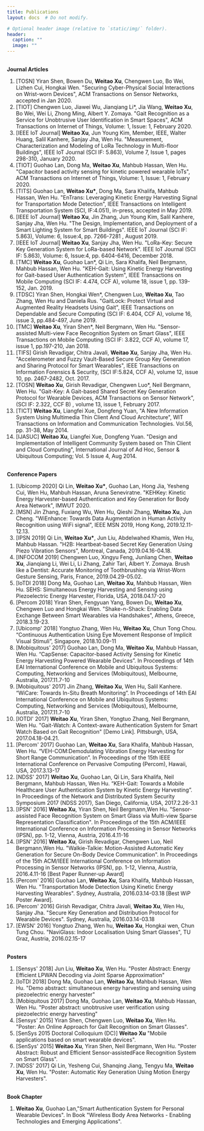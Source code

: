 ```yaml
---
title: Publications
layout: docs  # Do not modify.

# Optional header image (relative to `static/img/` folder).
header:
  caption: ""
  image: ""
---
```

<br>
<b>Journal Articles </b>
<br>
<ol>
<li>[TOSN] Yiran Shen, Bowen Du, <b>Weitao Xu</b>, Chengwen Luo, Bo Wei, Lizhen Cui, Hongkai Wen. "Securing Cyber-Physical Social Interactions on Wrist-worn Devices", ACM Transactions on Sensor Networks, accepted in Jan 2020.</li>
  <li>[TIOT] Chengwen Luo, Jiawei Wu, Jianqiang Li*, Jia Wang, <b>Weitao Xu</b>, Bo Wei, Wei Li, Zhong Ming, Albert Y. Zomaya. "Gait Recognition as a Service for Unobtrusive User Identification in Smart Spaces", ACM Transactions on Internet of Things, Volume: 1, Issue: 1, February 2020.</li>
  <li>[IEEE IoT Journal] <b>Weitao Xu</b>, Jun Young Kim, Member, IEEE, Walter Huang, Salil Kanhere, Sanjay Jha, Wen Hu. "Measurement, Characterization and Modeling of LoRa Technology in Multi-floor Buildings", IEEE IoT Journal (SCI IF: 5.863), Volume 7, Issue 1, pages 298-310, January 2020.</li>
  <li>[TIOT] Guohao Lan, Dong Ma, <b>Weitao Xu</b>, Mahbub Hassan, Wen Hu. "Capacitor based activity sensing for kinetic powered wearable IoTs", ACM Transactions on Internet of Things, Volume: 1, Issue: 1, February 2020.</li>
<li>[TITS] Guohao Lan, <b>Weitao Xu*</b>, Dong Ma, Sara Khalifa, Mahbub Hassan, Wen Hu. "EnTrans: Leveraging Kinetic Energy Harvesting Signal for Transportation Mode Detection", IEEE Transactions on Intelligent Transportation System (SCI, IF:4.051), in-press, accepted in May 2019.</li>
<li>[IEEE IoT Journal] <b>Weitao Xu</b>,  Jin Zhang, Jun Young Kim, Salil Kanhere, Sanjay Jha, Wen Hu. "The Design, Implementation, and Deployment of a Smart Lighting System for Smart Buildings". IEEE IoT Journal (SCI IF: 5.863), Volume: 6, Issue:4, pp. 7266-7281 , August 2019.</li>
<li>[IEEE IoT Journal] <b>Weitao Xu</b>, Sanjay Jha, Wen Hu. "LoRa-Key: Secure Key Generation System for LoRa-based Network". IEEE IoT Journal (SCI IF: 5.863), Volume: 6, Issue:4, pp. 6404-6416, December 2018. </li>
<li>[TMC] <b>Weitao Xu</b>, Guohao Lan*, Qi Lin, Sara Khalifa, Neil Bergmann, Mahbub Hassan, Wen Hu. "KEH-Gait: Using Kinetic Energy Harvesting for Gait-based User Authentication System", IEEE Transactions on Mobile Computing (SCI IF: 4.474, CCF A), volume 18, issue 1, pp. 139-152, Jan. 2019. </li>
<li>[TDSC] Yiran Shen, Hongkai Wen*, Chengwen Luo, <b>Weitao Xu</b>, Tao Zhang, Wen Hu and Daniela Rus. "GaitLock: Protect Virtual and Augmented Reality Headsets Using Gait", IEEE Transactions on Dependable and Secure Computing  (SCI IF: 6.404, CCF A), volume 16, issue 3, pp.484-497, June 2019. </li>
<li>[TMC] <b>Weitao Xu</b>, Yiran Shen*, Neil Bergmann, Wen Hu. "Sensor-assisted Multi-view Face Recognition System on Smart Glass", IEEE Transactions on Mobile Computing (SCI IF: 3.822, CCF A), volume 17, issue 1, pp.197-210, Jan 2018.</li>
<li>[TIFS] Girish Revadigar, Chitra Javali, <b>Weitao Xu</b>, Sanjay Jha, Wen Hu. "Accelerometer and Fuzzy Vault-Based Secure Group Key Generation and Sharing Protocol for Smart Wearables", IEEE Transactions on Information Forensics & Security,  (SCI IF:5.824, CCF A), volume 12, issue 10, pp. 2467-2482, Oct. 2017.</li>
<li>[TOSN] <b>Weitao Xu</b>, Girish Revadigar, Chengwen Luo*, Neil Bergmann, Wen Hu. "Gait-Key: A Gait-based Shared Secret Key Generation Protocol for Wearable Devices, ACM Transactions on Sensor Network", (SCI IF: 2.322, CCF B) , volume 13, issue 1, February 2017.</li>
<li>[TICT] <b>Weitao Xu</b>, Liangfei Xue, Dongfeng Yuan, "A New Information System Using Multimedia Thin Client And Cloud Architecture", WIT Transactions on Information and Communication Technologies. Vol.56, pp. 31-38, May 2014.</li>
<li>[IJASUC] <b>Weitao Xu</b>, Liangfei Xue, Dongfeng Yuan. "Design and Implementation of Intelligent Community System based on Thin Client and Cloud Computing", International Journal of Ad Hoc, Sensor & Ubiquitous Computing; Vol. 5 Issue 4, Aug 2014.</li>
</ol>

<br>
<b>Conference Papers </b>
<br>
<ol>
<li>[Ubicomp 2020] Qi Lin, <b>Weitao Xu*</b>, Guohao Lan, Hong Jia, Yesheng Cui, Wen Hu, Mahbuh Hassan, Aruna Seneviratne. "KEHKey: Kinetic Energy Harvester-based Authentication and Key Generation for Body Area Network", IMWUT 2020.</li>
  <li>[MSN] Jin Zhang, Fuxiang Wu, Wen Hu, Qieshi Zhang, <b>Weitao Xu</b>, Jun Cheng. "WiEnhance: Towards Data Augmentation in Human Activity Recognition using WiFi signal", IEEE MSN 2019, Hong Kong, 2019.12.11-12.13.</li>
  <li>[IPSN 2019] Qi Lin, <b>Weitao Xu*</b>, Jun Liu, Abdelwahed Khamis, Wen Hu, Mahbub Hassan. "H2B: Heartbeat-based Secret Key Generation Using Piezo Vibration Sensors", Montreal, Canada, 2019.04.16-04.18.</li>
  <li>[INFOCOM 2019] Chengwen Luo, Xingyu Feng, Junliang Chen, <b>Weitao Xu</b>, Jianqiang Li, Wei Li, Li Zhang, Zahir Tari, Albert Y. Zomaya. Brush like a Dentist: Accurate Monitoring of Toothbrushing via Wrist-Worn Gesture Sensing, Paris, France, 2019.04.29-05.02.</li>
<li>[IoTDI 2018] Dong Ma, Guohao Lan, <b>Weitao Xu</b>, Mahbub Hassan, Wen Hu. SEHS: Simultaneous Energy Harvesting and Sensing using Piezoelectric Energy Harvester, Florida, USA, 2018.04.17-20</li>
<li>[Percom 2018] Yiran Shen, Fengyuan Yang, Bowen Du, <b>Weitao Xu</b>, Chengwen Luo and Hongkai Wen. "Shake-n-Shack: Enabling Data Exchange Between Smart Wearables via Handshakes", Athens, Greece, 2018.3.19-23.</li>
<li>[Ubicomp' 2018] Yongtuo Zhang, Wen Hu, <b>Weitao Xu</b>, Chun Tong Chou. “Continuous Authentication Using Eye Movement Response of Implicit Visual Stimuli”, Singapore, 2018.10.09-11</li>
<li>[Mobiquitous' 2017] Guohao Lan, Dong Ma, <b>Weitao Xu</b>,  Mahbub Hassan, Wen Hu. “CapSense: Capacitor-based Activity Sensing for Kinetic Energy Harvesting Powered Wearable Devices”. In Proceedings of 14th EAI International Conference on Mobile and Ubiquitous Systems: Computing, Networking and Services (Mobiquitous), Melbourne, Australia, 2017.11.7-10</li>
<li>[Mobiquitous' 2017] Jin Zhang, <b>Weitao Xu</b>, Wen Hu, Salil Kanhere. “WiCare: Towards In-Situ Breath Monitoring”. In Proceedings of 14th EAI International Conference on Mobile and Ubiquitous Systems: Computing, Networking and Services (Mobiquitous), Melbourne, Australia, 2017.11.7-10</li>
<li>[IOTDI' 2017] <b>Weitao Xu</b>, Yiran Shen, Yongtuo Zhang, Neil Bergmann, Wen Hu. "Gait-Watch: A Context-aware Authentication System for Smart Watch Based on Gait Recognition" [Demo Link]. Pittsburgh, USA, 2017.04.18-04.21.</li>
<li>[Percom' 2017] Guohao Lan, <b>Weitao Xu</b>, Sara Khalifa, Mahbub Hassan, Wen Hu. “VEH-COM:Demodulating Vibration Energy Harvesting for Short Range Communication”. In Proceedings of the 15th IEEE International Conference on Pervasive Computing (Percom), Hawaii, USA, 2017.3.13-17</li>
<li>[NDSS' 2017] <b>Weitao Xu</b>, Guohao Lan, Qi Lin, Sara Khalifa, Neil Bergmann, Mahbub Hassan, Wen Hu. “KEH-Gait: Towards a Mobile Healthcare User Authentication System by Kinetic Energy Harvesting”. In Proceedings of the Network and Distributed System Security Symposium 2017 (NDSS 2017), San Diego, California, USA, 2017.2.26-3.1</li>
<li>[IPSN' 2016] <b>Weitao Xu</b>, Yiran Shen, Neil Bergmann,Wen Hu. "Sensor-assisted Face Recognition System on Smart Glass via Multi-view Sparse Representation Classification". In Proceedings of the 15th ACM/IEEE International Conference on Information Processing in Sensor Networks (IPSN), pp. 1-12, Vienna, Austria, 2016.4.11-16</li>
<li>[IPSN' 2016] <b>Weitao Xu</b>, Girish Revadigar, Chengwen Luo, Neil Bergmann,Wen Hu. "Walkie-Talkie: Motion-Assisted Automatic Key Generation for Secure On-Body Device Communication". In Proceedings of the 15th ACM/IEEE International Conference on Information Processing in Sensor Networks (IPSN), pp. 1-12, Vienna, Austria, 2016.4.11-16  [Best Paper Runner-up Award] </li>
<li>[Percom' 2016] Guohao Lan, <b>Weitao Xu</b>, Sara Khalifa, Mahbub Hassan, Wen Hu. "Transportation Mode Detection Using Kinetic Energy Harvesting Wearables". Sydney, Australia, 2016.03.14-03.18 [Best WiP Poster Award].</li>
<li>[Percom' 2016] Girish Revadigar, Chitra Javali, <b>Weitao Xu</b>, Wen Hu, Sanjay Jha. "Secure Key Generation and Distribution Protocol for Wearable Devices". Sydney, Australia, 2016.03.14-03.18 </li>
<li>[EWSN' 2016] Yongtuo Zhang, Wen hu, <b>Weitao Xu</b>, Hongkai wen, Chun Tung Chou. "NaviGlass: Indoor Localisation Using Smart Glasses", TU Graz, Austria, 2016.02.15-17</li>
</ol>
 
<br>
<b>Posters</b>
<br>
<ol>
  <li>[Sensys' 2018] Jun Liu, <b>Weitao Xu</b>, Wen Hu. "Poster Abstract: Energy Efficient LPWAN Decoding via Joint Sparse Approximation"</li>
  <li>[IoTDI 2018] Dong Ma, Guohao Lan, <b>Weitao Xu</b>, Mahbub Hassan, Wen Hu. "Demo abstract: simultaneous energy harvesting and sensing using piezoelectric energy harvester"</li>
  <li>[Mobiquitous 2017] Dong Ma, Guohao Lan, <b>Weitao Xu</b>, Mahbub Hassan, Wen Hu. "Poster abstract: unobtrusive user verification using piezoelectric energy harvesting"</li>
<li>[Sensys' 2015] Yiran Shen, Chengwen Luo, <b>Weitao Xu</b>, Wen Hu. "Poster: An Online Approach for Gait Recognition on Smart Glasses". </li>
<li>[SenSys 2015 Doctoral Colloquium (DC)] <b>Weitao Xu</b> "Mobile applications based on smart wearable devices".</li>
<li>[SenSys' 2015] <b>Weitao Xu</b>, Yiran Shen, Neil Bergmann, Wen Hu. "Poster Abstract: Robust and Efficient Sensor-assistedFace Recognition System on Smart Glass".</li>
<li>[NDSS' 2017] Qi Lin, Yesheng Cui, Shanqing Jiang, Tengyu Ma, <b>Weitao Xu</b>, Wen Hu. "Poster: Automatic Key Generation Using Motion Energy Harvesters".</li>
</ol>

<br>
<b>Book Chapter</b>
<br>
<ol>
  <li><b>Weitao Xu</b>, Guohao Lan,"Smart Authentication System for Personal Wearable Devices". In Book "Wireless Body Area Networks - Enabling Technologies and Emerging Applications".</li>
</ol>
